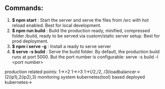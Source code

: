## Commands: 
1. **$ npm start** : Start the server and serve the files from /src with hot reload enabled. Best for local development.
2. **$ npm run build** : Build the production ready, minified, compressed folder /build, ready to be served via custom/static server setup. Best for prod deployment. 
3. **$ npm i serve -g** : Install a ready to serve server
4. **$ serve -s build**  : Serve the build folder. By default, the production build runs at port 5000. But the port number is configurable: serve -s build -l \<port number>

production related points:
1->>2
1->>3
1->(/2,/2, /3)loadbalancer->(2(ip1),2(ip2),3)
monitoring system
kubernetes(tool) based deployed
kubernetes-> 


